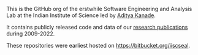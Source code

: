 This is the GitHub org of the erstwhile Software Engineering and Analysis Lab at the Indian Institute of Science led by [Aditya Kanade](https://github.com/adityakanade).

It contains publicly released code and data of our [research publications](https://scholar.google.com/citations?user=FCCMbWYAAAAJ&hl=en) during 2009-2022.

These repositories were earliest hosted on https://bitbucket.org/iiscseal.
